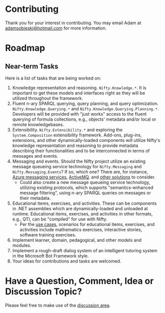 # Contributing

Thank you for your interest in contributing. You may email Adam at [adamsobieski@hotmail.com](mailto:adamsobieski@hotmail.com) for more information.

# Roadmap

## Near-term Tasks

Here is a list of tasks that are being worked on:

1. Knowledge representation and reasoning. `Nifty.Knowledge.*`. It is important to get these models and interfaces right as they will be utilized throughout the framework.
2. Fluent n-ary SPARQL querying, query planning, and query optimization. `Nifty.Knowledge.Querying.*` and `Nifty.Knowledge.Querying.Planning.*`. Developers will be provided with "just works" access to the fluent querying of formula collections, e.g., objects' metadata and/or local or remote knowledgebases.
3. Extensibility. `Nifty.Extensibility.*` and exploring the `System.Composition` extensibility framework. Add-ons, plug-ins, extensions, and other dynamically-loaded components will utilize Nifty's knowledge representation and reasoning to provide metadata describing their functionalities and to be interconnected in terms of messages and events.
4. Messaging and events. Should the Nifty project utilize an existing message queueing service technology for `Nifty.Messaging` and `Nifty.Messaging.Events`? If so, which one? There are, for instance, [Azure messaging services](https://azure.microsoft.com/en-us/solutions/messaging-services/#products), [ActiveMQ](https://activemq.apache.org/components/nms/), and [other solutions](https://en.wikipedia.org/wiki/Message_queuing_service) to consider.
   - Could also create a new message queueing service technology, utilizing existing protocols, which supports "semantics-enhanced message filtering", using n-ary SPARQL queries on messages or their metadata.
5. Educational items, exercises, and activities. These can be components in .NET assemblies which are dynamically-loaded and unloaded at runtime. Educational items, exercises, and activities in other formats, e.g., QTI, can be "compiled" for use with Nifty.
   - Per the [use cases](https://github.com/AdamSobieski/Nifty/blob/master/OVERVIEW.md#use-cases), scenarios for educational items, exercises, and activities include mathematics exercises, interactive stories, software training exercises.
6. Implement learner, domain, pedagogical, and other models and modules.
7. Implement a rough-draft dialog system of an intelligent tutoring system in the Microsoft Bot Framework style.
8. Your ideas for contributions and tasks are welcomed.

# Have a Question, Comment, Idea or Discussion Topic?

Please feel free to make use of the [discussion area](https://github.com/AdamSobieski/Nifty/discussions).